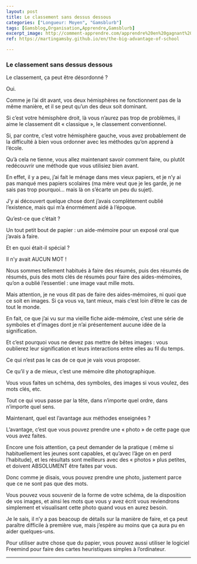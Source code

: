 ```yaml
---
layout: post
title: Le classement sans dessus dessous
categories: ["Longueur: Moyen", "Gamsblurb"]
tags: [Gamsblog,Organisation,Apprendre,Gamsblurb]
excerpt_image: http://comment-apprendre.com/apprendre%20en%20gagnant%20du%20temps.jpg
ref: https://martingamsby.github.io/en/the-big-advantage-of-school

---
```


### **Le classement sans dessus dessous**

Le classement, ça peut être désordonné ?

Oui.

Comme je l’ai dit avant, vos deux hémisphères ne fonctionnent pas de la même manière, et il se peut qu’un des deux soit dominant.

Si c’est votre hémisphère droit, là vous n’aurez pas trop de problèmes, il aime le classement dit « classique », le classement conventionnel.

Si, par contre, c’est votre hémisphère gauche, vous avez probablement de la difficulté à bien vous ordonner avec les méthodes qu’on apprend à l’école.

Qu’à cela ne tienne, vous allez maintenant savoir comment faire, ou plutôt redécouvrir une méthode que vous utilisiez bien avant.

En effet, il y a peu, j’ai fait le ménage dans mes vieux papiers, et je n’y ai pas manqué mes papiers scolaires (ma mère veut que je les garde, je ne sais pas trop pourquoi… mais là on s’écarte un peu du sujet).

J’y ai découvert quelque chose dont j’avais complètement oublié l’existence, mais qui m’a énormément aidé à l’époque.

Qu’est-ce que c’était ?

Un tout petit bout de papier : un aide-mémoire pour un exposé oral que j’avais à faire.

Et en quoi était-il spécial ?

Il n’y avait AUCUN MOT !

Nous sommes tellement habitués à faire des résumés, puis des résumés de résumés, puis des mots clés de résumés pour faire des aides-mémoires, qu’on a oublié l’essentiel : une image vaut mille mots.

Mais attention, je ne vous dit pas de faire des aides-mémoires, ni quoi que ce soit en images. Si ça vous va, tant mieux, mais c’est loin d’être le cas de tout le monde.

En fait, ce que j’ai vu sur ma vieille fiche aide-mémoire, c’est une série de symboles et d’images dont je n’ai présentement aucune idée de la signification.

Et c’est pourquoi vous ne devez pas mettre de bêtes images : vous oublierez leur signification et leurs interactions entre elles au fil du temps.

Ce qui n’est pas le cas de ce que je vais vous proposer.

Ce qu’il y a de mieux, c’est une mémoire dite photographique.

Vous vous faites un schéma, des symboles, des images si vous voulez, des mots clés, etc.

Tout ce qui vous passe par la tête, dans n’importe quel ordre, dans n’importe quel sens.

Maintenant, quel est l’avantage aux méthodes enseignées ?

L’avantage, c’est que vous pouvez prendre une « photo » de cette page que vous avez faites.

Encore une fois attention, ça peut demander de la pratique ( même si habituellement les jeunes sont capables, et qu’avec l’âge on en perd l’habitude), et les résultats sont meilleurs avec des « photos » plus petites, et doivent ABSOLUMENT être faites par vous.

Donc comme je disais, vous pouvez prendre une photo, justement parce que ce ne sont pas que des mots.

Vous pouvez vous souvenir de la forme de votre schéma, de la disposition de vos images, et ainsi les mots que vous y avez écrit vous reviendrons simplement et visualisant cette photo quand vous en aurez besoin.

Je le sais, il n’y a pas beacoup de détails sur la manière de faire, et ça peut paraître difficile à première vue, mais j’espère au moins que ça aura pu en aider quelques-uns.

Pour utiliser autre chose que du papier, vous pouvez aussi utiliser le logiciel Freemind pour faire des cartes heuristiques simples à l’ordinateur.

---


